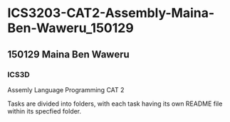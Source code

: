 # ICS3203-CAT2-Assembly-Maina-Ben-Waweru_150129
## 150129 Maina Ben Waweru
### ICS3D
Assemly Language Programming CAT 2 

Tasks are divided into folders, with each task having its own README file within its specfied folder.
